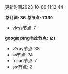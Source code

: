 更新时间2023-10-06 11:12:44

**总订阅: 36**
**总节点: 7330**
- vless节点: 7

**google ping有效节点: 121**
- v2ray节点: 38
- ss节点: 74
- trojan节点: 7
- ssr节点: 2
